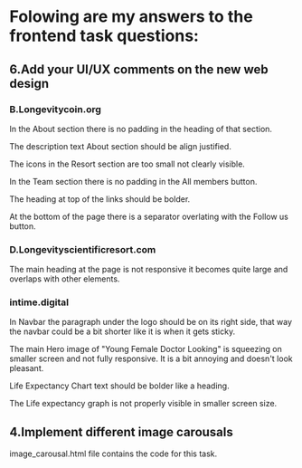 # Folowing are my answers to the frontend task questions:

## 6.Add your UI/UX comments on the new web design

### B.Longevitycoin.org

In the About section there is no padding in the heading of that section.

The description text About section should be align justified.

The icons in the Resort section are too small not clearly visible.

In the Team section there is no padding in the All members button.

The heading at top of the links should be bolder.

At the bottom of the page there is a separator overlating with the Follow us button.

### D.Longevityscientificresort.com

The main heading at the page is not responsive it becomes quite large and overlaps with other elements.

### intime.digital

In Navbar the paragraph under the logo should be on its right side, that way the navbar could be a bit shorter like it is when it gets sticky.

The main Hero image of "Young Female Doctor Looking" is squeezing on smaller screen and not fully responsive. It is a bit annoying and doesn't look pleasant.

Life Expectancy Chart text should be bolder like a heading.

The Life expectancy graph is not properly visible in smaller screen size.

## 4.Implement different image carousals

image_carousal.html file contains the code for this task.
